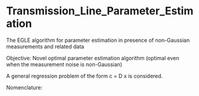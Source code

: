 # Transmission_Line_Parameter_Estimation
The EGLE algorithm for parameter estimation in presence of non-Gaussian measurements and related data

Objective: Novel optimal parameter estimation algorithm (optimal even when the measurement noise is non-Gaussian)

A general regression problem of the form c = D x is considered.

Nomenclature:
